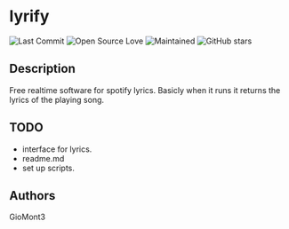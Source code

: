 # lyrify

![Last Commit](https://img.shields.io/github/last-commit/GioMontre/lyrify)
![Open Source Love](https://badges.frapsoft.com/os/v1/open-source.svg?v=103)
![Maintained](https://img.shields.io/badge/Maintained-yes-green.svg)
![GitHub stars](https://img.shields.io/github/stars/GioMontre/lyrify.svg?style=social)

## Description

Free realtime software for spotify lyrics.
Basicly when it runs it returns the lyrics of the playing song.

## TODO

- interface for lyrics.
- readme.md
- set up scripts.

## Authors

GioMont3
